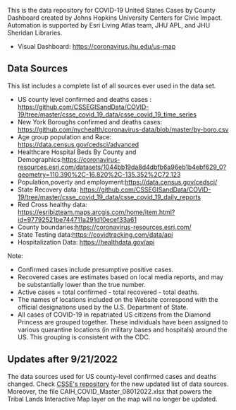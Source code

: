 This is the data repository for COVID-19 United States Cases by County Dashboard created by Johns Hopkins University Centers for Civic Impact. Automation is supported by Esri Living Atlas team, JHU APL, and JHU Sheridan Libraries. 

- Visual Dashboard: https://coronavirus.jhu.edu/us-map

## Data Sources
This list includes a complete list of all sources ever used in the data set.

- US county level confirmed and deaths cases : https://github.com/CSSEGISandData/COVID-19/tree/master/csse_covid_19_data/csse_covid_19_time_series
- New York Boroughs confirmed and deaths cases: https://github.com/nychealth/coronavirus-data/blob/master/by-boro.csv
- Age group population and Race: https://data.census.gov/cedsci/advanced
- Healthcare Hospital Beds By County and Demographics:https://coronavirus-resources.esri.com/datasets/1044bb19da8d4dbfb6a96eb1b4ebf629_0?geometry=110.390%2C-16.820%2C-135.352%2C72.123
- Population,poverty and employment:https://data.census.gov/cedsci/
- State Recovery data: https://github.com/CSSEGISandData/COVID-19/tree/master/csse_covid_19_data/csse_covid_19_daily_reports
- Red Cross healthy data: https://esribizteam.maps.arcgis.com/home/item.html?id=97792521be744711a291d10ecef33a61
- County boundaries:https://coronavirus-resources.esri.com/
- State Testing data:https://covidtracking.com/data/api
- Hospitalization Data: https://healthdata.gov/api

Note: 
- Confirmed cases include presumptive positive cases.
- Recovered cases are estimates based on local media reports, and may be substantially lower than the true number. 
- Active cases = total confirmed - total recovered - total deaths. 
- The names of locations included on the Website correspond with the official designations used by the U.S. Department of State.
- All cases of COVID-19 in repatriated US citizens from the Diamond Princess are grouped together. These individuals have been assigned to various quarantine locations (in military bases and hospitals) around the US. This grouping is consistent with the CDC.

## Updates after 9/21/2022
The data sources used for US county-level confirmed cases and deaths changed. Check [CSSE's repository](https://github.com/CSSEGISandData/COVID-19/tree/master/csse_covid_19_data) for the new updated list of data sources. Moreover, the file CAIH_COVID_Master_08012022.xlsx that powers the Tribal Lands Interactive Map layer on the map will no longer be updated.
